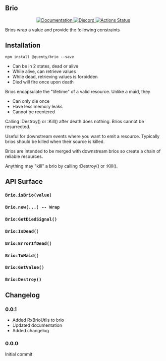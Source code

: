 ## Brio
<div align="center">
  <a href="http://quenty.github.io/api/">
    <img src="https://img.shields.io/badge/docs-website-green.svg" alt="Documentation" />
  </a>
  <a href="https://discord.gg/mhtGUS8">
    <img src="https://img.shields.io/badge/discord-nevermore-blue.svg" alt="Discord" />
  </a>
  <a href="https://github.com/Quenty/NevermoreEngine/actions">
    <img src="https://github.com/Quenty/NevermoreEngine/workflows/luacheck/badge.svg" alt="Actions Status" />
  </a>
</div>

Brios wrap a value and provide the following constraints

## Installation
```
npm install @quenty/brio --save
```

- Can be in 2 states, dead or alive
- While alive, can retrieve values
- While dead, retrieving values is forbidden
- Died will fire once upon death

Brios encapsulate the "lifetime" of a valid resource. Unlike a maid, they
- Can only die once
- Have less memory leaks
- Cannot be reentered

Calling :Destroy() or :Kill() after death does nothing. Brios cannot be resurrected.

Useful for downstream events where you want to emit a resource. Typically
brios should be killed when their source is killed.

Brios are intended to be merged with downstream brios so create a chain of reliable
resources.

Anything may "kill" a brio by calling :Destroy() or :Kill().

## API Surface

### `Brio.isBrio(value)`

### `Brio.new(...) -- Wrap`

### `Brio:GetDiedSignal()`

### `Brio:IsDead()`

### `Brio:ErrorIfDead()`

### `Brio:ToMaid()`

### `Brio:GetValue()`

### `Brio:Destroy()`

## Changelog

### 0.0.1
- Added RxBrioUtils to brio
- Updated documentation
- Added changelog

### 0.0.0
Initial commit